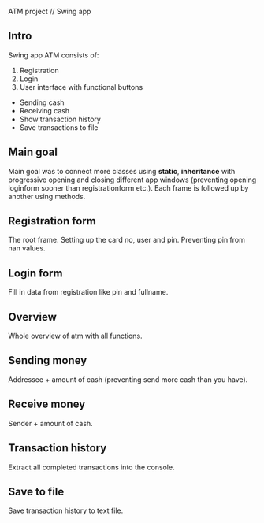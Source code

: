 ATM project // Swing app

Intro
--
Swing app ATM consists of:
1. Registration
2. Login
3. User interface with functional buttons
  - Sending cash
  - Receiving cash
  - Show transaction history
  - Save transactions to file


Main goal
--
Main goal was to connect more classes using **static**, **inheritance** with progressive opening and closing different app windows (preventing opening loginform sooner than registrationform etc.). Each frame is followed up by another using methods.

Registration form
--
The root frame. Setting up the card no, user and pin. Preventing pin from nan values.

Login form
--
Fill in data from registration like pin and fullname.

Overview
--
Whole overview of atm with all functions.

Sending money
--
Addressee + amount of cash (preventing send more cash than you have).

Receive money
--
Sender + amount of cash.

Transaction history
--
Extract all completed transactions into the console.

Save to file
--
Save transaction history to text file.
